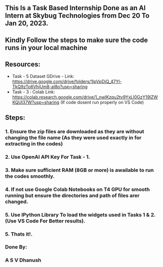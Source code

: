 ## This Is a Task Based Internship Done as an AI Intern at Skybug Technologies from Dec 20 To Jan 20, 2023.
## Kindly Follow the steps to make sure the code runs in your local machine
## Resources: 
 - Task - 5 Dataset GDrive - Link: https://drive.google.com/drive/folders/1IpVpDjQ_47Yl-TkQ9zTo6VhjUm8-aI8o?usp=sharing
 - Task - 3 : Colab Link: https://colab.research.google.com/drive/1_nwIKzqu2tv9YxLI0GzY19IZWKQUl37W?usp=sharing (If code dosent run properly on VS Code)
 
## Steps:
### 1. Ensure the zip files are downloaded as they are without changing the file name (As they were used exactly in for extracting in the codes)
### 2. Use OpenAI API Key For Task - 1.
### 3. Make sure sufficient RAM (8GB or more) is awailable to run the codes smoothly.
### 4. If not use Google Colab Notebooks on T4 GPU for smooth running but ensure the directories and path of files arer changed.
### 5. Use IPython Library To load the widgets used in Tasks 1 & 2. (Use VS Code For Better results).
### 5. Thats it!.
### Done By:
### A S V Dhanush
